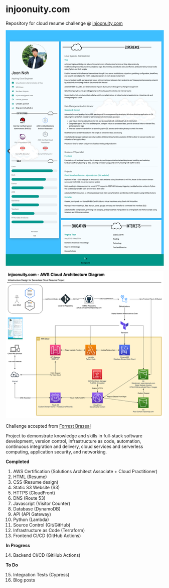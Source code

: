 # injoonuity.com
Repository for cloud resume challenge @ [injoonuity.com](https://injoonuity.com)

![screenshot1.png](screenshot1.png)

![screenshot2.png](screenshot2.png)

Challenge accepted from [Forrest Brazeal](https://forrestbrazeal.com/2020/04/23/the-cloud-resume-challenge/)

Project to demonstrate knowledge and skills in full-stack software development, version control, infrastructure as code, automation, continuous integration and delivery, cloud services and serverless computing, application security, and networking.

**Completed**
1. AWS Certification (Solutions Architect Associate + Cloud Practitioner)
2. HTML (Resume)
3. CSS (Resume design)
4. Static S3 Website (S3)
5. HTTPS (CloudFront)
6. DNS (Route 53)
7. Javascript (Visitor Counter)
8. Database (DynamoDB)
9. API (API Gateway)
10. Python (Lambda)
11. Source Control (Git/GitHub)
12. Infrastructure as Code (Terraform)
13. Frontend CI/CD (GitHub Actions)

**In Progress**

14. Backend CI/CD (GitHub Actions)


**To Do**

15. Integration Tests (Cypress)
16. Blog posts
